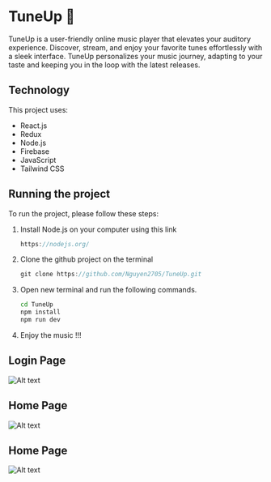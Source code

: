 # TuneUp 🎵
TuneUp is a user-friendly online music player that elevates your auditory experience. Discover, stream, and enjoy your favorite tunes effortlessly with a sleek interface. TuneUp personalizes your music journey, adapting to your taste and keeping you in the loop with the latest releases.

## Technology
This project uses:

- React.js
- Redux
- Node.js
- Firebase
- JavaScript
- Tailwind CSS

## Running the project

To run the project, please follow these steps:
1. Install Node.js on your computer using this link
   ```js
   https://nodejs.org/
   ```
2. Clone the github project on the terminal
   ```js
   git clone https://github.com/Nguyen2705/TuneUp.git

3. Open new terminal and run the following commands.
   ```sh
   cd TuneUp
   npm install 
   npm run dev

4. Enjoy the music !!!



## Login Page

![Alt text](./src/assets/tuneup.png)

## Home Page

![Alt text](./src/assets/tuneup2.png)

## Home Page

![Alt text](./src/assets/tuneup3.png)